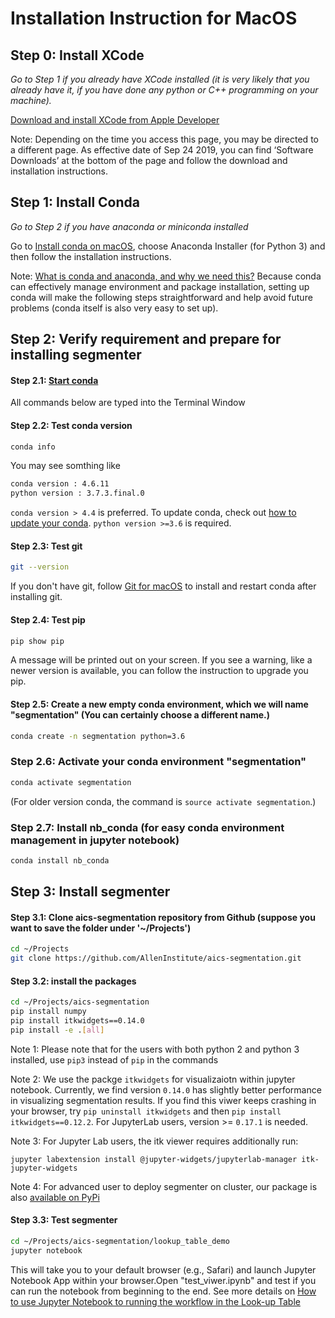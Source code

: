 # Installation Instruction for MacOS

## Step 0: Install XCode

*Go to Step 1 if you already have XCode installed (it is very likely that you already have it, if you have done any python or C++ programming on your machine).*

[Download and install XCode from Apple Developer](https://developer.apple.com/xcode/)

Note: Depending on the time you access this page, you may be directed to a different page. As effective date of Sep 24 2019, you can find ‘Software Downloads’ at the bottom of the page and follow the download and installation instructions.

## Step 1: Install Conda 

*Go to Step 2 if you have anaconda or miniconda installed*

Go to [Install conda on macOS](https://docs.conda.io/projects/conda/en/latest/user-guide/install/macos.html), choose Anaconda Installer (for Python 3) and then follow the installation instructions.

Note: [What is conda and anaconda, and why we need this?](conda_why.md) Because conda can effectively manage environment and package installation, setting up conda will make the following steps straightforward and help avoid future problems (conda itself is also very easy to set up).

## Step 2: Verify requirement and prepare for installing segmenter

#### Step 2.1: [Start conda](https://docs.conda.io/projects/conda/en/latest/user-guide/getting-started.html#starting-conda)

All commands below are typed into the Terminal Window

#### Step 2.2: Test conda version

```bash
conda info
```

You may see somthing like
```bash
conda version : 4.6.11
python version : 3.7.3.final.0
```

`conda version > 4.4` is preferred. To update conda, check out [how to update your conda](https://www.anaconda.com/keeping-anaconda-date/). `python version >=3.6` is required.

#### Step 2.3: Test git

```bash 
git --version
```

If you don't have git, follow [Git for macOS](https://www.atlassian.com/git/tutorials/install-git#mac-os-x) to install and restart conda after installing git.

#### Step 2.4: Test pip

```bash
pip show pip
```

A message will be printed out on your screen. If you see a warning, like a newer version is available, you can follow the instruction to upgrade you pip.

#### Step 2.5: Create a new empty conda environment, which we will name "segmentation" (You can certainly choose a different name.)

``` bash 
conda create -n segmentation python=3.6
```

### Step 2.6: Activate your conda environment "segmentation"

``` bash
conda activate segmentation
```

(For older version conda, the command is `source activate segmentation`.)

### Step 2.7: Install nb_conda (for easy conda environment management in jupyter notebook)

```bash
conda install nb_conda
```

## Step 3: Install segmenter

#### Step 3.1: Clone aics-segmentation repository from Github (suppose you want to save the folder under '~/Projects')

```bash
cd ~/Projects
git clone https://github.com/AllenInstitute/aics-segmentation.git
```

#### Step 3.2: install the packages

```bash
cd ~/Projects/aics-segmentation
pip install numpy
pip install itkwidgets==0.14.0
pip install -e .[all]
```

Note 1: Please note that for the users with both python 2 and python 3 installed, use `pip3` instead of `pip` in the commands

Note 2: We use the packge `itkwidgets` for visualizaiotn within jupyter notebook. Currently, we find version `0.14.0` has slightly better performance in visualizing segmentation results. If you find this viwer keeps crashing in your browser, try `pip uninstall itkwidgets` and then `pip install itkwidgets==0.12.2`. For JupyterLab users, version >= `0.17.1` is needed.

Note 3: For Jupyter Lab users, the itk viewer requires additionally run:

```
jupyter labextension install @jupyter-widgets/jupyterlab-manager itk-jupyter-widgets
```

Note 4: For advanced user to deploy segmenter on cluster, our package is also [available on PyPi](https://pypi.org/project/aicssegmentation/)


#### Step 3.3: Test segmenter

``` bash 
cd ~/Projects/aics-segmentation/lookup_table_demo
jupyter notebook
```

This will take you to your default browser (e.g., Safari) and launch Jupyter Notebook App within your browser.Open "test_viwer.ipynb" and test if you can run the notebook from beginning to the end. See more details on [How to use Jupyter Notebook to running the workflow in the Look-up Table](../docs/jupyter_lookup_table.md)

